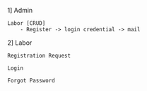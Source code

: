 1] Admin

    Labor [CRUD]
        - Register -> login credential -> mail

2] Labor

    Registration Request

    Login

    Forgot Password


